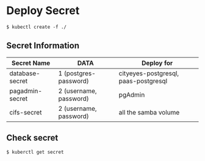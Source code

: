 # Deploy Secret

```shell
$ kubectl create -f ./
```

## Secret Information
|Secret Name|DATA|Deploy for|
|-|-|-|
|database-secret|1 (postgres-password)|cityeyes-postgresql, paas-postgresql|
|pagadmin-secret|2 (username, password)|pgAdmin|
|cifs-secret|2 (username, password)|all the samba volume|

## Check secret

```shell
$ kuberctl get secret
```